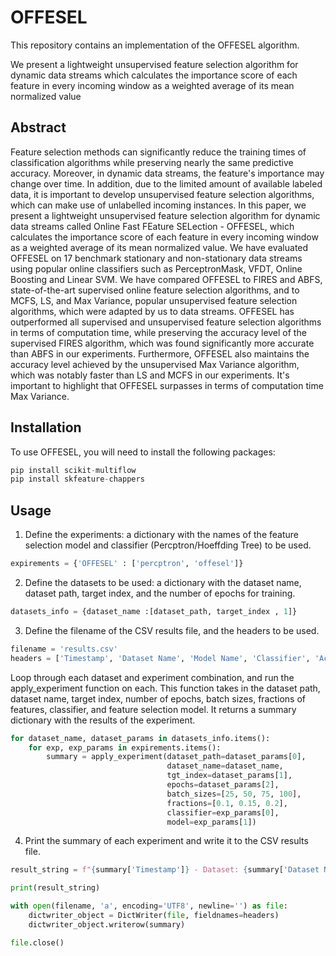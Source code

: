 # OFFESEL

This repository contains an implementation of the OFFESEL algorithm.

We present a lightweight unsupervised feature selection algorithm for dynamic data streams which calculates the importance score of each feature in every incoming window as a weighted average of its mean normalized value

## Abstract
Feature selection methods can significantly reduce the training times of classification algorithms while preserving nearly the same predictive accuracy. Moreover, in dynamic data streams, the feature's importance may change over time.
In addition, due to the limited amount of available labeled data, it is important to develop unsupervised feature selection algorithms, which can make use of unlabelled incoming instances.
In this paper, we present a lightweight unsupervised feature selection algorithm for dynamic data streams called Online Fast FEature SELection - OFFESEL, which calculates the importance score of each feature in every incoming window as a weighted average of its mean normalized value.
We have evaluated OFFESEL on 17 benchmark stationary and non-stationary data streams using popular online classifiers such as PerceptronMask, VFDT, Online Boosting and Linear SVM. We have compared OFFESEL to FIRES and ABFS, state-of-the-art supervised online feature selection algorithms, and to MCFS, LS, and Max Variance, popular unsupervised feature selection algorithms, which were adapted by us to data streams. OFFESEL has outperformed all supervised and unsupervised feature selection algorithms in terms of computation time, while preserving the accuracy level of the supervised FIRES algorithm, which was found significantly more accurate than ABFS in our experiments.
Furthermore, OFFESEL also maintains the accuracy level achieved by the unsupervised Max Variance algorithm, which was notably faster than LS and MCFS in our experiments. It's important to highlight that OFFESEL surpasses in terms of computation time Max Variance.


## Installation
To use OFFESEL, you will need to install the following packages:
```python
pip install scikit-multiflow
pip install skfeature-chappers
```

## Usage
1. Define the experiments: a dictionary with the names of the feature selection model and classifier (Percptron/Hoeffding Tree) to be used.
```python
expirements = {'OFFESEL' : ['percptron', 'offesel']}
```
2. Define the datasets to be used: a dictionary with the dataset name, dataset path, target index, and the number of epochs for training.
```python
datasets_info = {dataset_name :[dataset_path, target_index , 1]}
```
3. Define the filename of the CSV results file, and the headers to be used.
```python
filename = 'results.csv'
headers = ['Timestamp', 'Dataset Name', 'Model Name', 'Classifier', 'Accuracy','Computation Time', 'Feature Selection Time', 'Training Time']
```
Loop through each dataset and experiment combination, and run the apply_experiment function on each. 
This function takes in the dataset path, dataset name, target index, number of epochs, batch sizes, fractions of features, classifier, and feature selection model. 
It returns a summary dictionary with the results of the experiment.
```python
for dataset_name, dataset_params in datasets_info.items():
    for exp, exp_params in expirements.items():
        summary = apply_experiment(dataset_path=dataset_params[0], 
                                   dataset_name=dataset_name, 
                                   tgt_index=dataset_params[1], 
                                   epochs=dataset_params[2], 
                                   batch_sizes=[25, 50, 75, 100], 
                                   fractions=[0.1, 0.15, 0.2],
                                   classifier=exp_params[0], 
                                   model=exp_params[1])
```                                                                  
4. Print the summary of each experiment and write it to the CSV results file.
```python
result_string = f"{summary['Timestamp']} - Dataset: {summary['Dataset Name']}, Model: {summary['Model Name']}, Accuracy: {summary['Accuracy']}, Computation Time: {summary['Computation Time']}, Feature Selection Time: {summary['Feature Selection Time']}, Training Time: {summary['Training Time']}"

print(result_string)

with open(filename, 'a', encoding='UTF8', newline='') as file:
    dictwriter_object = DictWriter(file, fieldnames=headers)
    dictwriter_object.writerow(summary)

file.close()
```

